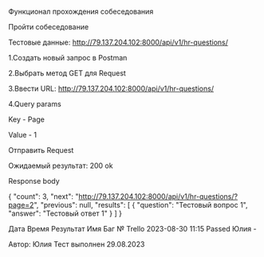 Функционал прохождения собеседования

Пройти собеседование

Тестовые данные: http://79.137.204.102:8000/api/v1/hr-questions/

1.Создать новый запрос в Postman

2.Выбрать метод GET для Request

3.Ввести URL: http://79.137.204.102:8000/api/v1/hr-questions/

4.Query params 

Key - Page

Value - 1

Отправить Request

Ожидаемый результат: 200 ok

Response body

{
  "count": 3,
  "next": "http://79.137.204.102:8000/api/v1/hr-questions/?page=2",
  "previous": null,
  "results": [
    {
      "question": "Тестовый вопрос 1",
      "answer": "Тестовый ответ 1"
    }
  ]
}

Дата	Время	Результат	Имя	Баг № Trello
2023-08-30	11:15	Passed	Юлия	-

Автор: Юлия
Тест выполнен
29.08.2023
